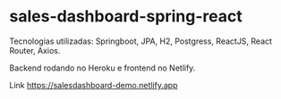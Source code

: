 # sales-dashboard-spring-react

Tecnologias utilizadas: Springboot, JPA, H2, Postgress, ReactJS, React Router, Axios.

Backend rodando no Heroku e frontend no Netlify.

Link https://salesdashboard-demo.netlify.app
